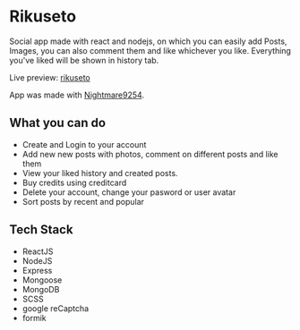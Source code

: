 # Rikuseto

Social app made with react and nodejs, on which you can easily add Posts, Images, you can also comment them and like whichever you like. Everything you've liked will be shown in history tab.

Live preview: [rikuseto]

App was made with [Nightmare9254].

## What you can do

- Create and Login to your account
- Add new new posts with photos, comment on different posts and like them
- View your liked history and created posts.
- Buy credits using creditcard
- Delete your account, change your pasword or user avatar
- Sort posts by recent and popular

## Tech Stack

- ReactJS
- NodeJS
- Express
- Mongoose
- MongoDB
- SCSS
- google reCaptcha
- formik

[Nightmare9254]: https://github.com/Nightmare9254
[rikuseto]: https://social-rikuseto.netlify.app/
